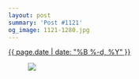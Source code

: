 ```yaml
---
layout: post
summary: 'Post #1121'
og_image: 1121-1280.jpg
---
```


<div class="post">
 <time>
  <a href="/1121">
   {{ page.date | date: "%B %-d, %Y" }}
  </a>
 </time>
 <a href="/1121">
  <figure data-taken="4/4/2020">
   <img sizes="(min-width: 700px) 50vw, calc(100vw - 2rem)" src="{{ site.assets_url }}/1121-640.jpg" srcset="{{ site.assets_url }}/1121-320.jpg 320w, {{ site.assets_url }}/1121-640.jpg 640w, {{ site.assets_url }}/1121-960.jpg 960w, {{ site.assets_url }}/1121-1280.jpg 1280w"/>
  </figure>
 </a>
</div>
